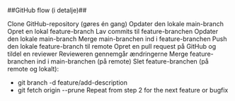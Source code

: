 
##GitHub flow (i detalje)##

Clone GitHub-repository (gøres én gang)
Opdater den lokale main-branch
Opret en lokal feature-branch
Lav commits til feature-branchen
Opdater den lokale main-branch
Merge main-branchen ind i feature-branchen
Push den lokale feature-branch til remote
Opret en pull request på GitHub og tildel en reviewer
Revieweren gennemgår ændringerne
Merge feature-branchen ind i main-branchen (på remote)
Slet feature-branchen (på remote og lokalt):
 - git branch -d feature/add-description
 - git fetch origin --prune
Repeat from step 2 for the next feature or bugfix
